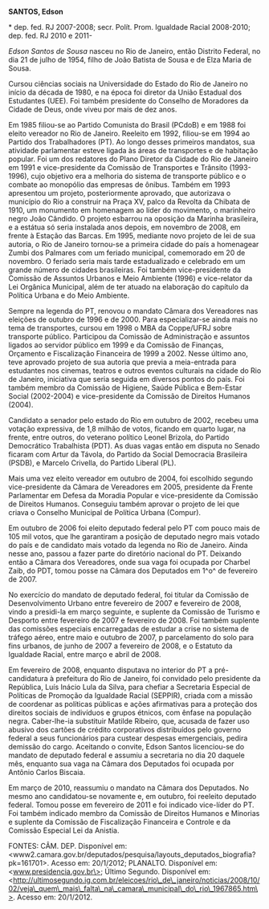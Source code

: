 **SANTOS, Edson**

\* dep. fed. RJ 2007-2008; secr. Polít. Prom. Igualdade Racial
2008-2010; dep. fed. RJ 2010 e 2011-

*Edson Santos de Sousa* nasceu no Rio de Janeiro, então Distrito
Federal, no dia 21 de julho de 1954, filho de João Batista de Sousa e de
Elza Maria de Sousa.

Cursou ciências sociais na Universidade do Estado do Rio de Janeiro no
início da década de 1980, e na época foi diretor da União Estadual dos
Estudantes (UEE). Foi também presidente do Conselho de Moradores da
Cidade de Deus, onde viveu por mais de dez anos.

Em 1985 filiou-se ao Partido Comunista do Brasil (PCdoB) e em 1988 foi
eleito vereador no Rio de Janeiro. Reeleito em 1992, filiou-se em 1994
ao Partido dos Trabalhadores (PT). Ao longo desses primeiros mandatos,
sua atividade parlamentar esteve ligada às áreas de transportes e de
habitação popular. Foi um dos redatores do Plano Diretor da Cidade do
Rio de Janeiro em 1991 e vice-presidente da Comissão de Transportes e
Trânsito (1993-1996), cujo objetivo era a melhoria do sistema de
transporte público e o combate ao monopólio das empresas de ônibus.
Também em 1993 apresentou um projeto, posteriormente aprovado, que
autorizava o município do Rio a construir na Praça XV, palco da Revolta
da Chibata de 1910, um monumento em homenagem ao líder do movimento, o
marinheiro negro João Cândido. O projeto esbarrou na oposição da Marinha
brasileira, e a estátua só seria instalada anos depois, em novembro de
2008, em frente à Estação das Barcas. Em 1995, mediante novo projeto de
lei de sua autoria, o Rio de Janeiro tornou-se a primeira cidade do país
a homenagear Zumbi dos Palmares com um feriado municipal, comemorado em
20 de novembro. O feriado seria mais tarde estadualizado e celebrado em
um grande número de cidades brasileiras. Foi também vice-presidente da
Comissão de Assuntos Urbanos e Meio Ambiente (1996) e vice-relator da
Lei Orgânica Municipal, além de ter atuado na elaboração do capítulo da
Política Urbana e do Meio Ambiente.

Sempre na legenda do PT, renovou o mandato Câmara dos Vereadores nas
eleições de outubro de 1996 e de 2000. Para especializar-se ainda mais
no tema de transportes, cursou em 1998 o MBA da Coppe/UFRJ sobre
transporte público. Participou da Comissão de Administração e assuntos
ligados ao servidor público em 1999 e da Comissão de Finanças, Orçamento
e Fiscalização Financeira de 1999 a 2002. Nesse último ano, teve
aprovado projeto de sua autoria que previa a meia-entrada para
estudantes nos cinemas, teatros e outros eventos culturais na cidade do
Rio de Janeiro, iniciativa que seria seguida em diversos pontos do país.
Foi também membro da Comissão de Higiene, Saúde Pública e Bem-Estar
Social (2002-2004) e vice-presidente da Comissão de Direitos Humanos
(2004).

Candidato a senador pelo estado do Rio em outubro de 2002, recebeu uma
votação expressiva, de 1,8 milhão de votos, ficando em quarto lugar, na
frente, entre outros, do veterano político Leonel Brizola, do Partido
Democrático Trabalhista (PDT). As duas vagas então em disputa no Senado
ficaram com Artur da Távola, do Partido da Social Democracia Brasileira
(PSDB), e Marcelo Crivella, do Partido Liberal (PL).

Mais uma vez eleito vereador em outubro de 2004, foi escolhido segundo
vice-presidente da Câmara de Vereadores em 2005, presidente da Frente
Parlamentar em Defesa da Moradia Popular e vice-presidente da Comissão
de Direitos Humanos. Conseguiu também aprovar o projeto de lei que
criava o Conselho Municipal de Política Urbana (Compur).

Em outubro de 2006 foi eleito deputado federal pelo PT com pouco mais de
105 mil votos, que lhe garantiram a posição de deputado negro mais
votado do país e de candidato mais votado da legenda no Rio de Janeiro.
Ainda nesse ano, passou a fazer parte do diretório nacional do PT.
Deixando então a Câmara dos Vereadores, onde sua vaga foi ocupada por
Charbel Zaib, do PDT, tomou posse na Câmara dos Deputados em 1^o^ de
fevereiro de 2007.

No exercício do mandato de deputado federal, foi titular da Comissão de
Desenvolvimento Urbano entre fevereiro de 2007 e fevereiro de 2008,
vindo a presidi-la em março seguinte, e suplente da Comissão de Turismo
e Desporto entre fevereiro de 2007 e fevereiro de 2008. Foi também
suplente das comissões especiais encarregadas de estudar a crise no
sistema de tráfego aéreo, entre maio e outubro de 2007, p parcelamento
do solo para fins urbanos, de junho de 2007 a fevereiro de 2008, e o
Estatuto da Igualdade Racial, entre março e abril de 2008.

Em fevereiro de 2008, enquanto disputava no interior do PT a
pré-candidatura à prefeitura do Rio de Janeiro, foi convidado pelo
presidente da República, Luís Inácio Lula da Silva, para chefiar a
Secretaria Especial de Políticas de Promoção da Igualdade Racial
(SEPPIR), criada com a missão de coordenar as políticas públicas e ações
afirmativas para a proteção dos direitos sociais de indivíduos e grupos
étnicos, com ênfase na população negra. Caber-lhe-ia substituir Matilde
Ribeiro, que, acusada de fazer uso abusivo dos cartões de crédito
corporativos distribuídos pelo governo federal a seus funcionários para
custear despesas emergenciais, pedira demissão do cargo. Aceitando o
convite, Edson Santos licenciou-se do mandato de deputado federal e
assumiu a secretaria no dia 20 daquele mês, enquanto sua vaga na Câmara
dos Deputados foi ocupada por Antônio Carlos Biscaia.

Em março de 2010, reassumiu o mandato na Câmara dos Deputados. No mesmo
ano candidatou-se novamente e, em outubro, foi reeleito deputado
federal. Tomou posse em fevereiro de 2011 e foi indicado vice-líder do
PT. Foi também indicado membro da Comissão de Direitos Humanos e
Minorias e suplente da Comissão de Fiscalização Financeira e Controle e
da Comissão Especial Lei da Anistia.

FONTES: CÂM. DEP. Disponível em:
\<www2.camara.gov.br/deputados/pesquisa/layouts\_deputados\_biografia?pk=161701\>.
Acesso em: 20/1/2012; PLANALTO. Disponível em:
\<www.presidencia.gov.br\>; Último Segundo. Disponível em:
\<http://ultimosegundo.ig.com.br/eleicoes/rio\_de\_janeiro/noticias/2008/10/02/veja\_quem\_mais\_falta\_na\_camara\_municipal\_do\_rio\_1967865.htm\>.
Acesso em: 20/1/2012.
